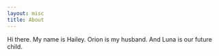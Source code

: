 ```yaml
---
layout: misc
title: About
---
```


Hi there. My name is Hailey. Orion is my husband. And Luna is our future child.
